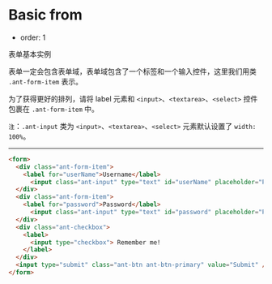 # Basic from

- order: 1 

表单基本实例

表单一定会包含表单域，表单域包含了一个标签和一个输入控件，这里我们用类 `.ant-form-item` 表示。

为了获得更好的排列，请将 label 元素和 `<input>`、`<textarea>`、`<select>` 控件包裹在 `.ant-form-item` 中。

`注`：`.ant-input`  类为 `<input>`、`<textarea>`、`<select>` 元素默认设置了 `width: 100%`。

---

````html
<form>
  <div class="ant-form-item">
    <label for="userName">Username</label>
	  <input class="ant-input" type="text" id="userName" placeholder="Please enter userName"/>
  </div>
  <div class="ant-form-item">
    <label for="password">Password</label>
	  <input class="ant-input" type="text" id="password" placeholder="Please enter password"/>
  </div>
  <div class="ant-checkbox">
    <label>
      <input type="checkbox"> Remember me!
    </label>
  </div>
  <input type="submit" class="ant-btn ant-btn-primary" value="Submit" />
</form>
````
